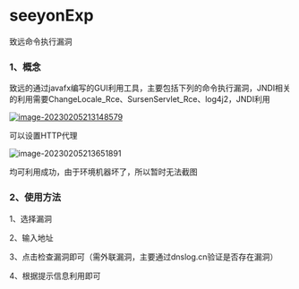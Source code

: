 # seeyonExp
致远命令执行漏洞
### 1、概念

致远的通过javafx编写的GUI利用工具，主要包括下列的命令执行漏洞，JNDI相关的利用需要ChangeLocale_Rce、SursenServlet_Rce、log4j2，JNDI利用

[![image-20230205213148579](README.assets/image-20230205213148579.png)](https://github.com/kai1025/seeyonExp/blob/main/image-20230205213148579.png)

可以设置HTTP代理

![image-20230205213651891](README.assets/image-20230205213651891.png)

均可利用成功，由于环境机器坏了，所以暂时无法截图

### 2、使用方法

1、选择漏洞

2、输入地址

3、点击检查漏洞即可（需外联漏洞，主要通过dnslog.cn验证是否存在漏洞）

4、根据提示信息利用即可

